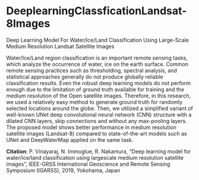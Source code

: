 # DeeplearningClassficationLandsat-8Images
Deep Learning Model For Water/Ice/Land Classification Using Large-Scale Medium Resolution Landsat Satellite Images


Water/Ice/Land region classification is an important remote sensing tasks, which analyze the occurrence of water, ice on the earth surface. Common remote sensing practices such as thresholding, spectral analysis, and statistical approaches generally do not produce globally reliable classification results. Even the robust deep learning models do not perform enough due to the limitation of ground truth available for training and the medium resolution of the Open satellite images. Therefore, in this research, we used a relatively easy method to generate ground truth for randomly selected locations around the globe. Then, we utilized a simplified variant of well-known UNet deep convolutional neural network (CNN) structure with a dilated CNN layers, skip connections and without any max-pooling layers. The proposed model shows better performance in medium resolution satellite images (Landsat-8) compared to state-of-the-art models such as UNet and DeepWaterMap applied on the same task.

**Citation**: P. Vinayaraj, N. Immoglue, R. Nakamura, “Deep learning model for water/ice/land classification using largescale medium resolution satellite images”, IEEE-GRSS International Geoscience and Remote Sensing Symposium (IGARSS), 2019, Yokohama, Japan
